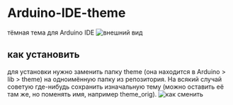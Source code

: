 # Arduino-IDE-theme
тёмная тема для Arduino IDE
![внешний вид](https://radikal.cloud/i/3ad479c7b501.Ro6u8b)
## как установить
для установки нужно заменить папку theme (она находится в Arduino > lib > theme) на одноимённую папку из репозитория.
На всякий случай советую где-нибудь сохранить изначальную тему (можно оставить её там же, но поменять имя,  например theme_orig).
![как сменить](https://s.iimg.su/s/24/X9SnBohxfDn9mOaEUPjzoBq0PWD4y78k7UZC8FVp.png)
